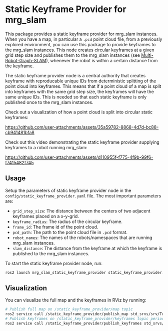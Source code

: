 # Static Keyframe Provider for mrg_slam

This package provides a static keyframe provider for mrg_slam instances. When you have a map, in particular a `.pcd` point cloud file, from a previously explored environment, you can use this package to provide keyframes to the mrg_slam instances. This node creates circular keyframes at a given grid step size and publishes them to the mrg_slam instances (see [Multi-Robot-Graph-SLAM](https://github.com/aserbremen/Multi-Robot-Graph-SLAM)), whenever the robot is within a certain distance from the keyframe.

The static keyframe provider node is a central authority that creates keyframe with reproducable unique IDs from deterministic splitting of the point cloud into keyframes. This means that if a point cloud of a map is split into keyframes with the same grid step size, the keyframes will have the same unique IDs. This is needed so that each static keyframe is only published once to the mrg_slam instances.

Check out a visualization of how a point cloud is split into circular static keyframes: 

https://github.com/user-attachments/assets/35a59782-8868-4d7d-bc88-cb941481bfa8

Check out this video demonstrating the static keyframe provider supplying keyframes to a robot running mrg_slam:

https://github.com/user-attachments/assets/d110955f-f775-4f9b-99f6-f7415482f745

## Usage

Setup the parameters of static keyframe provider node in the `config/static_keyframe_provider.yaml` file. The most important parameters are:

- `grid_step_size`: The distance between the centers of two adjacent keyframes placed on a x-y-grid.
- `keyframe_radius`: The radius of the circular keyframe.
- `frame_id`: The frame id of the point cloud.
- `pcd_path`: The path to the point cloud file in `.pcd` format. 
- `robot_names`: The names of the robots/namespaces that are running mrg_slam instances.
- `slam_distance`: The distance from the keyframe at which the keyframe is published to the mrg_slam instances.

To start the static keyframe provider node, run:

```bash
ros2 launch mrg_slam_static_keyframe_provider static_keyframe_provider.launch.py
```

## Visualization

You can visualize the full map and the keyframes in RViz by running:

```bash
# Publish full map on /static_keyframe_provider/map topic
ros2 service call /static_keyframe_provider/publish_map std_srvs/srv/Trigger 
# Publish keyframes on /static_keyframe_provider/keyframes topic periodically in a timer
ros2 service call /static_keyframe_provider/publish_keyframes std_srvs/srv/Trigger
```
